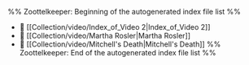 %% Zoottelkeeper: Beginning of the autogenerated index file list  %%
- 📄 [[Collection/video/Index_of_Video 2|Index_of_Video 2]]
- 📄 [[Collection/video/Martha Rosler|Martha Rosler]]
- 📄 [[Collection/video/Mitchell's Death|Mitchell's Death]]
%% Zoottelkeeper: End of the autogenerated index file list  %%

